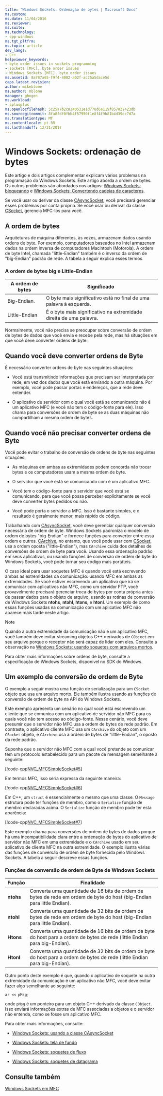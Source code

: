 ```yaml
---
title: "Windows Sockets: Ordenação de bytes | Microsoft Docs"
ms.custom: 
ms.date: 11/04/2016
ms.reviewer: 
ms.suite: 
ms.technology:
- cpp-windows
ms.tgt_pltfrm: 
ms.topic: article
dev_langs:
- C++
helpviewer_keywords:
- byte order issues in sockets programming
- sockets [MFC], byte order issues
- Windows Sockets [MFC], byte order issues
ms.assetid: 8a787a65-f9f4-4002-a02f-ac25a5dace5d
caps.latest.revision: 
author: mikeblome
ms.author: mblome
manager: ghogen
ms.workload:
- cplusplus
ms.openlocfilehash: 5c25a7b2c8240531e1d778d6a119f857032423db
ms.sourcegitcommit: 8fa8fdf0fbb4f57950f1e8f4f9b81b4d39ec7d7a
ms.translationtype: MT
ms.contentlocale: pt-BR
ms.lasthandoff: 12/21/2017
---
```

# <a name="windows-sockets-byte-ordering"></a>Windows Sockets: ordenação de bytes
Este artigo e dois artigos complementar explicam vários problemas na programação do Windows Sockets. Este artigo aborda a ordem de bytes. Os outros problemas são abordados nos artigos: [Windows Sockets: bloqueando](../mfc/windows-sockets-blocking.md) e [Windows Sockets: Convertendo cadeias de caracteres](../mfc/windows-sockets-converting-strings.md).  
  
 Se você usar ou derivar da classe [CAsyncSocket](../mfc/reference/casyncsocket-class.md), você precisará gerenciar esses problemas por conta própria. Se você usar ou derivar da classe [CSocket](../mfc/reference/csocket-class.md), gerencia MFC-los para você.  
  
## <a name="byte-ordering"></a>A ordem de bytes  
 Arquiteturas de máquina diferentes, às vezes, armazenam dados usando ordens de byte. Por exemplo, computadores baseados no Intel armazenam dados na ordem inversa de computadores Macintosh (Motorola). A ordem de byte Intel, chamada "little-Endian" também é o inverso da ordem de "big-Endian" padrão de rede. A tabela a seguir explica esses termos.  
  
### <a name="big--and-little-endian-byte-ordering"></a>A ordem de bytes big e Little-Endian  
  
|A ordem de bytes|Significado|  
|-------------------|-------------|  
|Big-Endian.|O byte mais significativo está no final de uma palavra à esquerda.|  
|Little-Endian|É o byte mais significativo na extremidade direita de uma palavra.|  
  
 Normalmente, você não precisa se preocupar sobre conversão de ordem de bytes de dados que você envia e recebe pela rede, mas há situações em que você deve converter ordens de byte.  
  
## <a name="when-you-must-convert-byte-orders"></a>Quando você deve converter ordens de Byte  
 É necessário converter ordens de byte nas seguintes situações:  
  
-   Você está transmitindo informações que precisam ser interpretada por rede, em vez dos dados que você está enviando a outra máquina. Por exemplo, você pode passar portas e endereços, que a rede deve entender.  
  
-   O aplicativo de servidor com o qual você está se comunicando não é um aplicativo MFC (e você não tem o código-fonte para ele). Isso chama para conversões de ordem de byte se as duas máquinas não compartilham a mesma ordem de bytes.  
  
## <a name="when-you-do-not-have-to-convert-byte-orders"></a>Quando você não precisar converter ordens de Byte  
 Você pode evitar o trabalho de conversão de ordens de byte nas seguintes situações:  
  
-   As máquinas em ambas as extremidades podem concorda não trocar bytes e os computadores usam a mesma ordem de byte.  
  
-   O servidor que você está se comunicando com é um aplicativo MFC.  
  
-   Você tem o código-fonte para o servidor que você está se comunicando, para que você possa perceber explicitamente se você deve converter bytes pedidos ou não.  
  
-   Você pode porta o servidor a MFC. Isso é bastante simples, e o resultado é geralmente menor, mais rápido de código.  
  
 Trabalhando com [CAsyncSocket](../mfc/reference/casyncsocket-class.md), você deve gerenciar qualquer conversão necessária de ordem de byte. Windows Sockets padroniza o modelo de ordem de bytes "big-Endian" e fornece funções para converter entre essa ordem e outros. [CArchive](../mfc/reference/carchive-class.md), no entanto, que você pode usar com [CSocket](../mfc/reference/csocket-class.md), usa a ordem oposta ("little-Endian"), mas `CArchive` cuida dos detalhes de conversões de ordem de byte para você. Usando essa ordenação padrão em seus aplicativos, ou usando funções de conversão de ordem de byte do Windows Sockets, você pode tornar seu código mais portáteis.  
  
 O caso ideal para usar soquetes MFC é quando você está escrevendo ambas as extremidades da comunicação: usando MFC em ambas as extremidades. Se você estiver escrevendo um aplicativo que irá se comunicar com aplicativos não MFC, como um servidor FTP, você provavelmente precisará gerenciar troca de bytes por conta própria antes de passar dados para o objeto de arquivo, usando as rotinas de conversão de Windows Sockets **ntohs**, **ntohl**, **htons**, e **htonl**. Um exemplo de como essas funções usadas na comunicação com um aplicativo MFC não aparece mais tarde neste artigo.  
  
> [!NOTE]
>  Quando a outra extremidade da comunicação não é um aplicativo MFC, você também deve evitar streaming objetos C++ derivados de `CObject` em seu arquivo porque o receptor não será capaz de lidar com eles. Consulte a observação na [Windows Sockets: usando soquetes com arquivos mortos](../mfc/windows-sockets-using-sockets-with-archives.md).  
  
 Para obter mais informações sobre ordens de byte, consulte a especificação de Windows Sockets, disponível no SDK do Windows.  
  
## <a name="a-byte-order-conversion-example"></a>Um exemplo de conversão de ordem de Byte  
 O exemplo a seguir mostra uma função de serialização para um `CSocket` objeto que usa um arquivo morto. Ele também ilustra usando as funções de conversão de ordem de byte na API do Windows Sockets.  
  
 Este exemplo apresenta um cenário no qual você está escrevendo um cliente que se comunica com um aplicativo de servidor não MFC para os quais você não tem acesso ao código-fonte. Nesse cenário, você deve presumir que o servidor não MFC usa a ordem de bytes de rede padrão. Em contraste, o aplicativo cliente MFC usa um `CArchive` do objeto com um `CSocket` objeto, e `CArchive` usa a ordem de bytes de "little-Endian", o oposto da rede padrão.  
  
 Suponha que o servidor não MFC com a qual você pretende se comunicar tem um protocolo estabelecido para um pacote de mensagem semelhante à seguinte:  
  
 [!code-cpp[NVC_MFCSimpleSocket#5](../mfc/codesnippet/cpp/windows-sockets-byte-ordering_1.cpp)]  
  
 Em termos MFC, isso seria expressa da seguinte maneira:  
  
 [!code-cpp[NVC_MFCSimpleSocket#6](../mfc/codesnippet/cpp/windows-sockets-byte-ordering_2.cpp)]  
  
 Em C++, um `struct` é essencialmente o mesmo que uma classe. O `Message` estrutura pode ter funções de membro, como o `Serialize` função de membro declaradas acima. O `Serialize` função de membro pode ter esta aparência:  
  
 [!code-cpp[NVC_MFCSimpleSocket#7](../mfc/codesnippet/cpp/windows-sockets-byte-ordering_3.cpp)]  
  
 Este exemplo chama para conversões de ordem de bytes de dados porque há uma incompatibilidade clara entre a ordenação de bytes do aplicativo de servidor não MFC em uma extremidade e o `CArchive` usado em seu aplicativo de cliente MFC na outra extremidade. O exemplo ilustra várias das funções de conversão de ordem de byte fornecida pelo Windows Sockets. A tabela a seguir descreve essas funções.  
  
### <a name="windows-sockets-byte-order-conversion-functions"></a>Funções de conversão de ordem de Byte de Windows Sockets  
  
|Função|Finalidade|  
|--------------|-------------|  
|**ntohs**|Converta uma quantidade de 16 bits de ordem de bytes de rede em ordem de byte do host (big-Endian para little Endian).|  
|**ntohl**|Converta uma quantidade de 32 bits de ordem de bytes de rede em ordem de byte do host (big-Endian para little Endian).|  
|**Htons**|Converta uma quantidade de 16 bits de ordem de byte do host para a ordem de bytes de rede (little Endian para big-Endian).|  
|**Htonl**|Converta uma quantidade de 32 bits de ordem de byte do host para a ordem de bytes de rede (little Endian para big-Endian).|  
  
 Outro ponto deste exemplo é que, quando o aplicativo de soquete na outra extremidade da comunicação é um aplicativo não MFC, você deve evitar fazer algo semelhante ao seguinte:  
  
 `ar << pMsg;`  
  
 onde `pMsg` é um ponteiro para um objeto C++ derivado da classe `CObject`. Isso enviará informações extras de MFC associadas a objetos e o servidor não entenda, como se fosse um aplicativo MFC.  
  
 Para obter mais informações, consulte:  
  
-   [Windows Sockets: usando a classe CAsyncSocket](../mfc/windows-sockets-using-class-casyncsocket.md)  
  
-   [Windows Sockets: tela de fundo](../mfc/windows-sockets-background.md)  
  
-   [Windows Sockets: soquetes de fluxo](../mfc/windows-sockets-stream-sockets.md)  
  
-   [Windows Sockets: soquetes de datagrama](../mfc/windows-sockets-datagram-sockets.md)  
  
## <a name="see-also"></a>Consulte também  
 [Windows Sockets em MFC](../mfc/windows-sockets-in-mfc.md)

